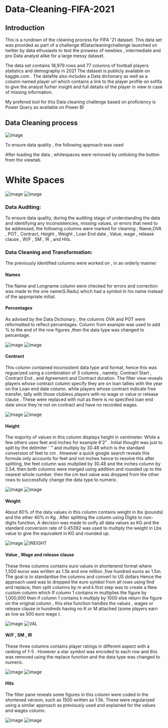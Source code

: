 # Data-Cleaning-FIFA-2021
## Introduction
This is a rundown of the cleaning process for FIFA '21 dataset. This data set was provided as part of a challenge #Datacleaningchallenge launched on twitter by data ethusiasts to test the prowess of newbies , intermediate and pro Data analyst alike for a large messy dataset.

The data set contains 18,979 rows and 77 columns of football players statistics and demography in 2021 The dataset is publicly available on kaggle.com . The datafile also includes a Data dictionary as well as a column named player url which contains a link to the player profile on sofifa to give the analyst furher insight and full details of the player in view in case of missing information.

My prefered tool for this Data cleaning challenge based on proficiency is Power Query as available on Power BI

## Data Cleaning process
![image](https://user-images.githubusercontent.com/124640415/228377986-ab40fab7-2cc5-4826-a431-ad90f7536d74.png)


To ensure data quality , the following approach was used

After loading the data , whitespaces were removed by unticking the button from the viewtab.

#                                                           White Spaces
  ![image](https://user-images.githubusercontent.com/124640415/228378535-7018372d-6e2d-4676-bff7-e22e1fd09c4c.png) ![image](https://user-images.githubusercontent.com/124640415/228378552-7e1a3b35-7d18-4a3c-8bfa-3e251b22541e.png)
  
### Data Auditing: 
To ensure data quality, during the auditing stage of understanding the data and identifying any inconsistencies, missing values, or errors that need to be addressed, the following columns were marked for cleaning ; Name,OVA , POT , Contract, Height , Weight , Loan End date , Value, wage , release clause , W/F , SM , IR , and Hits.
### Data Cleaning and Transformation:
The previously identified columns were worked on , in an orderly manner
####                                                                      Names
The Name and Longname column were checked for errors and correction was made to the one name(S.Radu) which had a symbol in his name instead of the appropriate initial.
#### Percentages
As advised by the Data Dictionary , the columns OVA and POT were reformatted to reflect percentages. Column from example was used to add % to the end of the row figures ,then the data type was changed to percentage.

![image](https://user-images.githubusercontent.com/124640415/228381751-9e59e573-25d0-496d-ad06-f9958561b816.png)   ![image](https://user-images.githubusercontent.com/124640415/228381779-ac5da5a5-cca2-481d-a3ef-aa655be989dc.png)

#### Contract
This column contained inconsistent data type and format, hence this was reguarized using a combination of 3 columns , namely; Contract Start , Contract End , and Agreement and Contract duration. The filter view reveals players whose contract column specify they are on loan tallies with the year on the Loan end date column. while players whose contract indicate free transfer, tally with those clubless players with no wage or value or release clause . These were replaced with null as there is no specified loan end date since they're not on contract and have no recorded wages. 

![image](https://user-images.githubusercontent.com/124640415/228384716-f1fe7622-0696-4d11-9c9a-71f3a6478f8a.png) ![image](https://user-images.githubusercontent.com/124640415/228384744-039f67f0-4aa1-4b2f-ba4e-6fc9a42a8dfe.png)

#### Height
The majority of values in this column displays height in centimeter. While a few others uses feet and inches for example 6'2" . Initial thought was just to split by the delimiter ' " and multiply by 30.48 which is the standard conversion of feet to cm . However a quick google search reveals this formula only accounts for feet and not inches hence to resolve this after splitting, the feet column was multplied by 30.48 and the inches column by 2.54. then both columns were merged using addition and rounded up to the nearest whole number. then the cm text value was dropped from the other rows to successfully change the data type to numeric.

![image](https://user-images.githubusercontent.com/124640415/228385569-7fb2c559-b4e6-4731-bd3d-ce4735ad3dfa.png) ![image](https://user-images.githubusercontent.com/124640415/228385652-bf2b14d8-7244-4d86-b70f-454d3b5fcb32.png)

####  Weight
About 60% of the data values in this column contains weight in lbs (pounds) and the other 40% in Kg . After splitting the column using Digits to non-digits function, A decision was made to unify all data values as KG and the standard conversion rate of 0.45392 was used to multiply the weight in Lbs value to give the equivalent in KG and rounded up.

![image](https://user-images.githubusercontent.com/124640415/228388917-50d9bc34-9509-489c-9e22-888401d5b021.png) ![WEIGHT](https://user-images.githubusercontent.com/124640415/228389245-255eec43-79f9-4144-b4ef-e257243bf3b9.JPG)

#### Value , Wage and release clause
These three columns contains euro values in shortenend format where 1,500 euros was written as 1.5k and one million ,five hundred euros as 1.5m. The goal is to standardise the columns and convert to US dollars Hence the approach used was to dropped the euro symbol from all rows using find and replace, then split columns by m and k
first step was to create a New custom column which If column 1 contains m multiplies the figure by 1,000,000 then if column 1 contains k multiply by 1000 else return the figure on the original column , this else function handles the values , wages or release clause in hundreds having no K or M attached (some players earn as low as 500 euro wage ).

![image](https://user-images.githubusercontent.com/124640415/228390048-ef7e92b5-dea6-4d4e-b8be-525c9741da42.png)  ![VAL](https://user-images.githubusercontent.com/124640415/228390295-ae9263f8-6d2e-4499-a72e-a1c24aeca5e2.JPG)

#### W/F , SM , IR
These three columns contains player ratings in different aspect with a ranking of 1-5 . However a star symbol was encoded to each row and this was removed using the replace function and the data type was changed to numeric.

![image](https://user-images.githubusercontent.com/124640415/228390475-5e95db17-0e66-458a-ad3b-3ebef94c3a5b.png) ![image](https://user-images.githubusercontent.com/124640415/228390494-569345b3-2f78-4d68-8f59-4e477c69dd36.png)


#### Hits
The filter pane reveals some figures in this column were coded in the shortened version, such as 1500 written as 1.5k. These were regularized using a similar approach as previously used and explained for the values and wages column.

![image](https://user-images.githubusercontent.com/124640415/228390648-d450cafd-49ed-4744-b25f-39d81607a41a.png)  ![image](https://user-images.githubusercontent.com/124640415/228390668-a2d11a1c-4a30-49b2-bf97-a260781f888e.png)

